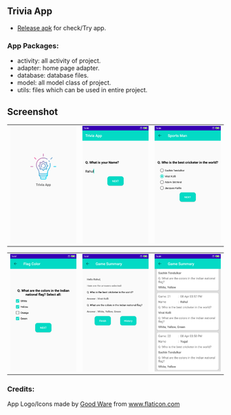 Trivia App
----------

- [Release apk](APK/TriviaApp.apk) for check/Try app.

### App Packages:

- activity: all activity of project.
- adapter: home page adapter.
- database: database files.
- model: all model class of project.
- utils: files which can be used in entire project.
 
Screenshot
----

<table>
  <tr>
    <td>
      <img src="screenshot/splash_screen.png" width=250 />
    </td>
    <td>
      <img src="screenshot/user_name_screen.png" width=250 />
    </td>
    <td>
      <img src="screenshot/sportsman_screen.png" width=250 />
    </td>
  </tr>
</table>

<table>
  <tr>
    <td>
      <img src="screenshot/flag_color_screen.png" width=250 />
    </td>
    <td>
      <img src="screenshot/game_summary_screen.png" width=250 />
    </td>
    <td>
      <img src="screenshot/game_history_screen.png" width=250 />
    </td>
  </tr>
</table>

### Credits:
App Logo/Icons made by <a href="https://www.flaticon.com/authors/good-ware" title="Good Ware">Good Ware</a> from <a href="https://www.flaticon.com/" title="Flaticon"> www.flaticon.com</a>
